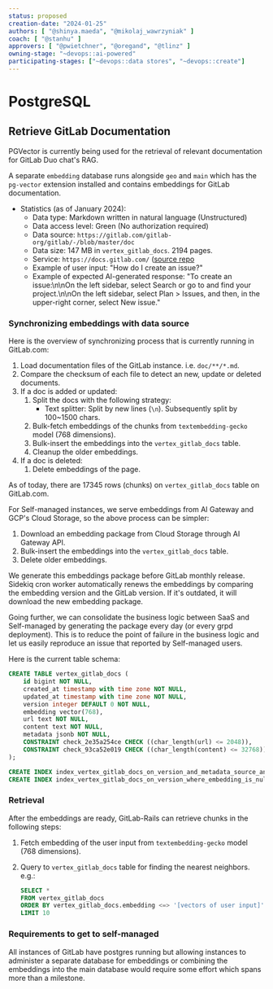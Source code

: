 ```yaml
---
status: proposed
creation-date: "2024-01-25"
authors: [ "@shinya.maeda", "@mikolaj_wawrzyniak" ]
coach: [ "@stanhu" ]
approvers: [ "@pwietchner", "@oregand", "@tlinz" ]
owning-stage: "~devops::ai-powered"
participating-stages: ["~devops::data stores", "~devops::create"]
---
```


# PostgreSQL

## Retrieve GitLab Documentation

PGVector is currently being used for the retrieval of relevant documentation for GitLab Duo chat's RAG.

A separate `embedding` database runs alongside `geo` and `main` which has the `pg-vector` extension installed and contains embeddings for GitLab documentation.

- Statistics (as of January 2024):
  - Data type: Markdown written in natural language (Unstructured)
  - Data access level: Green (No authorization required)
  - Data source: `https://gitlab.com/gitlab-org/gitlab/-/blob/master/doc`
  - Data size: 147 MB in `vertex_gitlab_docs`. 2194 pages.
  - Service: `https://docs.gitlab.com/` ([source repo](https://gitlab.com/gitlab-org/gitlab-docs)
  - Example of user input: "How do I create an issue?"
  - Example of expected AI-generated response: "To create an issue:\n\nOn the left sidebar, select Search or go to and find your project.\n\nOn the left sidebar, select Plan > Issues, and then, in the upper-right corner, select New issue."

### Synchronizing embeddings with data source

Here is the overview of synchronizing process that is currently running in GitLab.com:

1. Load documentation files of the GitLab instance. i.e. `doc/**/*.md`.
1. Compare the checksum of each file to detect an new, update or deleted documents.
1. If a doc is added or updated:
    1. Split the docs with the following strategy:
        - Text splitter: Split by new lines (`\n`). Subsequently split by 100~1500 chars.
    1. Bulk-fetch embeddings of the chunks from `textembedding-gecko` model (768 dimensions).
    1. Bulk-insert the embeddings into the `vertex_gitlab_docs` table.
    1. Cleanup the older embeddings.
1. If a doc is deleted:
    1. Delete embeddings of the page.

As of today, there are 17345 rows (chunks) on `vertex_gitlab_docs` table on GitLab.com.

For Self-managed instances, we serve embeddings from AI Gateway and GCP's Cloud Storage,
so the above process can be simpler:

1. Download an embedding package from Cloud Storage through AI Gateway API.
1. Bulk-insert the embeddings into the `vertex_gitlab_docs` table.
1. Delete older embeddings.

We generate this embeddings package before GitLab monthly release.
Sidekiq cron worker automatically renews the embeddings by comparing the embedding version and the GitLab version.
If it's outdated, it will download the new embedding package.

Going further, we can consolidate the business logic between SaaS and Self-managed by generating the package every day (or every grpd deployment).
This is to reduce the point of failure in the business logic and let us easily reproduce an issue that reported by Self-managed users.

Here is the current table schema:

```sql
CREATE TABLE vertex_gitlab_docs (
    id bigint NOT NULL,
    created_at timestamp with time zone NOT NULL,
    updated_at timestamp with time zone NOT NULL,
    version integer DEFAULT 0 NOT NULL,                                 -- For replacing the old embeddings by new embeddings (e.g. when doc is updated)
    embedding vector(768),                                              -- Vector representation of the chunk
    url text NOT NULL,
    content text NOT NULL,                                              -- Chunked data
    metadata jsonb NOT NULL,                                            -- Additional metadata e.g. page URL, file name
    CONSTRAINT check_2e35a254ce CHECK ((char_length(url) <= 2048)),
    CONSTRAINT check_93ca52e019 CHECK ((char_length(content) <= 32768))
);

CREATE INDEX index_vertex_gitlab_docs_on_version_and_metadata_source_and_id ON vertex_gitlab_docs USING btree (version, ((metadata ->> 'source'::text)), id);
CREATE INDEX index_vertex_gitlab_docs_on_version_where_embedding_is_null ON vertex_gitlab_docs USING btree (version) WHERE (embedding IS NULL);
```

### Retrieval

After the embeddings are ready, GitLab-Rails can retrieve chunks in the following steps:

1. Fetch embedding of the user input from `textembedding-gecko` model (768 dimensions).
1. Query to `vertex_gitlab_docs` table for finding the nearest neighbors. e.g.:

   ```sql
   SELECT *
   FROM vertex_gitlab_docs
   ORDER BY vertex_gitlab_docs.embedding <=> '[vectors of user input]'               -- nearest neighbors by cosine distance
   LIMIT 10
   ```

### Requirements to get to self-managed

All instances of GitLab have postgres running but allowing instances to administer a separate database for embeddings or combining the embeddings into the main database would require some effort which spans more than a milestone.
